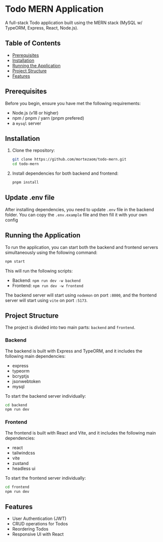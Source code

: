 # Todo MERN Application

A full-stack Todo application built using the MERN stack (MySQL w/ TypeORM, Express, React, Node.js).

## Table of Contents

- [Prerequisites](#prerequisites)
- [Installation](#installation)
- [Running the Application](#running-the-application)
- [Project Structure](#project-structure)
- [Features](#features)

## Prerequisites

Before you begin, ensure you have met the following requirements:
- Node.js (v18 or higher)
- npm / pnpm / yarn (pnpm prefered)
- a `mysql` server 

## Installation

1. Clone the repository:
    ```sh
    git clone https://github.com/mortezaom/todo-mern.git
    cd todo-mern
    ```

2. Install dependencies for both backend and frontend:
    ```sh
    pnpm install
    ```

## Update .env file

After installing dependencies, you need to update `.env` file in the backend folder.
You can copy the `.env.example` file and then fill it with your own config

## Running the Application

To run the application, you can start both the backend and frontend servers simultaneously using the following command:

```sh
npm start
```

This will run the following scripts:

- Backend: `npm run dev -w backend`
- Frontend: `npm run dev -w frontend`

The backend server will start using `nodemon` on port `:8000`, and the frontend server will start using `vite` on port `:5173`.

## Project Structure

The project is divided into two main parts: `backend` and `frontend`.

### Backend

The backend is built with Express and TypeORM, and it includes the following main dependencies:

- express
- typeorm
- bcryptjs
- jsonwebtoken
- mysql

To start the backend server individually:

```sh
cd backend
npm run dev
```

### Frontend

The frontend is built with React and Vite, and it includes the following main dependencies:

- react
- tailwindcss
- vite
- zustand
- headless ui

To start the frontend server individually:

```sh
cd frontend
npm run dev
```

## Features

- User Authentication (JWT)
- CRUD operations for Todos
- Reordering Todos
- Responsive UI with React
